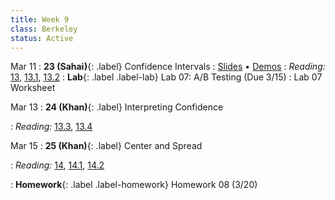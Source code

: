 ```yaml
---
title: Week 9
class: Berkeley
status: Active
---
```


Mar 11
: **23 (Sahai)**{: .label} Confidence Intervals
   : [Slides](https://docs.google.com/presentation/d/1oYlXN1gsBVJFWjI3n9zy8ObzH4MOMCMa0D7x0FLvpzI/edit?usp=sharing) &#8226; [Demos](https://data8.datahub.berkeley.edu/hub/user-redirect/git-pull?repo=https%3A%2F%2Fgithub.com%2Fdata-8%2Fmaterials-sp24&urlpath=tree%2Fmaterials-sp24%2Flec%2Flec23%2Flec23.ipynb)
: *Reading:* [13](https://inferentialthinking.com/chapters/13/Estimation.html), [13.1](https://inferentialthinking.com/chapters/13/1/Percentiles.html), [13.2](https://inferentialthinking.com/chapters/13/2/Bootstrap.html)
: **Lab**{: .label .label-lab} Lab 07: A/B Testing (Due 3/15)
 : Lab 07 Worksheet

Mar 13
: **24 (Khan)**{: .label} Interpreting Confidence
 <!-- : [Slides](#) &#8226; [Demos](#) &#8226; [Blank Demos](#) -->
: *Reading:* [13.3](https://inferentialthinking.com/chapters/13/3/Confidence_Intervals.html), [13.4](https://inferentialthinking.com/chapters/13/4/Using_Confidence_Intervals.html)

Mar 15
: **25 (Khan)**{: .label} Center and Spread
 <!-- : [Slides](#) &#8226; [Demos](#) &#8226; [Blank Demos](#) -->
: *Reading:* [14](https://inferentialthinking.com/chapters/14/Why_the_Mean_Matters.html), [14.1](https://inferentialthinking.com/chapters/14/1/Properties_of_the_Mean.html), [14.2](https://inferentialthinking.com/chapters/14/2/Variability.html)
 <!--: Supplemental Videos: [Standard Units](#), [Checking Chebyshev Bounds](#)-->
: **Homework**{: .label .label-homework} Homework 08 (3/20)